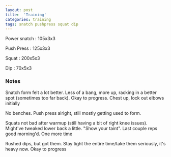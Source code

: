 ```yaml
---
layout: post
title:  'Training'
categories: training
tags: snatch pushpress squat dip
---
```


Power snatch :   105x3x3

Push Press   :   125x3x3

Squat   :   200x5x3

Dip     :   70x5x3

### Notes

Snatch form felt a lot better. Less of a bang, more up, racking in a better spot (sometimes too far back). Okay to progress. Chest up, lock out elbows initially

No benches. Push press alright, still mostly getting used to form.

Squats not bad after warmup (still having a bit of right knee issues). Might've tweaked lower back a little. "Show your taint". Last couple reps good morning'd. One more time

Rushed dips, but got them. Stay tight the entire time/take them seriously, it's heavy now. Okay to progress
